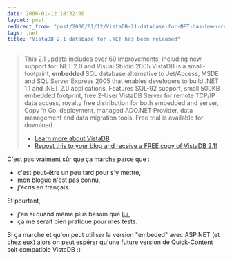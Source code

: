 ```yaml
---
date: 2006-01-12 18:32:00
layout: post
redirect_from: "post/2006/01/12/VistaDB-21-database-for-NET-has-been-released"
tags: .net
title: "VistaDB 2.1 database for .NET has been released"
---
```


> This 2.1 update includes over 60 improvements, including new support for
> .NET 2.0 and Visual Studio 2005 VistaDB is a small-footprint,
> **embedded** SQL database alternative to Jet/Access, MSDE and SQL
> Server Express 2005 that enables developers to build .NET 1.1 and .NET 2.0
> applications. Features SQL-92 support, small 500KB embedded footprint, free
> 2-User VistaDB Server for remote TCP/IP data access, royalty free distribution
> for both embedded and server, Copy ‘n Go! deployment, managed ADO.NET Provider,
> data management and data migration tools. Free trial is available for
> download.
> 
> 
> * [Learn more about
> VistaDB](http://www.vistadb.net/overview.asp?ref=blogger)
> * [Repost this to
> your blog and receive a FREE copy of VistaDB 2.1!](http://www.vistadb.net/blogoffer.asp?ref=blogger)

C'est pas vraiment sûr que ça marche parce que :

* c'est peut-être un peu tard pour s'y mettre,
* mon blogue n'est pas connu,
* j'écris en français.

Et pourtant,

* j'en ai quand même plus besoin que [
lui](http://scobleizer.wordpress.com/2005/10/29/free-net-embedded-database-for-bloggers/),
* ça me serait bien pratique pour mes tests.

Si ça marche et qu'on peut utiliser la version "embeded" avec ASP.NET (et
chez [eux](http://www.surftown.fr/)) alors on peut espérer qu'une
future version de Quick-Content soit compatible VistaDB :)
